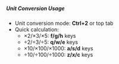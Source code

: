 ##### Unit Conversion Usage

- Unit conversion mode: **Ctrl+2** or top tab
- Quick calculation:
  - ×2/×3/×5: **f/g/h** keys
  - ÷2/÷3/÷5: **q/w/e** keys
  - ×10/×100/×1000: **a/s/d** keys
  - ÷10/÷100/÷1000: **z/x/c** keys
